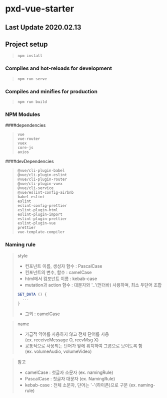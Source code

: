# pxd-vue-starter

## Last Update 2020.02.13

## Project setup

> ```
> npm install
> ```

### Compiles and hot-reloads for development

> ```
> npm run serve
> ```

### Compiles and minifies for production

> ```
> npm run build
> ```

### NPM Modules

####dependencies

> ```
> vue
> vue-router
> vuex
> core-js
> axios
> ```

####devDependencies

> ```
> @vue/cli-plugin-babel
> @vue/cli-plugin-eslint
> @vue/cli-plugin-router
> @vue/cli-plugin-vuex
> @vue/cli-service
> @vue/eslint-config-airbnb
> babel-eslint
> eslint
> eslint-config-prettier
> eslint-plugin-html
> eslint-plugin-import
> eslint-plugin-prettier
> eslint-plugin-vue
> prettier
> vue-template-compiler
> ```

### Naming rule

> style
>
> -   컨포넌트 이름, 생성자 함수 : PascalCase
> -   컨포넌트의 변수, 함수 : camelCase
> -   html에서 컴포넌트 이름 : kebab-case
> -   mutation과 action 함수 : 대문자와 '\_'(언더바) 사용하며, 최소 두단어 조합
>
> ```js
> SET_DATA () {
>   ...
> }
> ```
>
> -   그외 : camelCase

> name
>
> -   가급적 약어를 사용하지 않고 전체 단어를 사용  
>     (ex. receiveMessage O, recvMsg X)
> -   공통적으로 사용되는 단어가 앞에 위치하여 그룹으로 보이도록 함  
>     (ex. volumeAudio, volumeVideo)

> 참고
>
> -   camelCase : 첫글자 소문자 (ex. namingRule)
> -   PascalCase : 첫글자 대문자 (ex. NamingRule)
> -   kebab-case : 전체 소문자, 단어는 '-'(하이픈)으로 구분 (ex. naming-rule)
